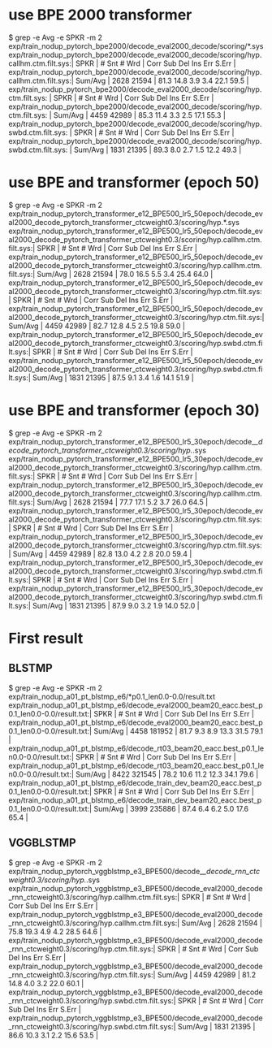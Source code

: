# use BPE 2000 transformer 
$ grep -e Avg -e SPKR -m 2 exp/train_nodup_pytorch_bpe2000/decode_eval2000_decode/scoring/*.sys
exp/train_nodup_pytorch_bpe2000/decode_eval2000_decode/scoring/hyp.callhm.ctm.filt.sys:| SPKR        | # Snt  # Wrd  | Corr     Sub     Del     Ins     Err   S.Err  |
exp/train_nodup_pytorch_bpe2000/decode_eval2000_decode/scoring/hyp.callhm.ctm.filt.sys:| Sum/Avg     | 2628   21594  | 81.3    14.8     3.9     3.4    22.1    59.5  |
exp/train_nodup_pytorch_bpe2000/decode_eval2000_decode/scoring/hyp.ctm.filt.sys:    | SPKR       | # Snt # Wrd  | Corr    Sub    Del    Ins     Err  S.Err |
exp/train_nodup_pytorch_bpe2000/decode_eval2000_decode/scoring/hyp.ctm.filt.sys:    | Sum/Avg    | 4459  42989  | 85.3   11.4    3.3    2.5    17.1   55.3 |
exp/train_nodup_pytorch_bpe2000/decode_eval2000_decode/scoring/hyp.swbd.ctm.filt.sys: | SPKR       | # Snt  # Wrd  | Corr     Sub    Del     Ins     Err   S.Err  |
exp/train_nodup_pytorch_bpe2000/decode_eval2000_decode/scoring/hyp.swbd.ctm.filt.sys: | Sum/Avg    | 1831   21395  | 89.3     8.0    2.7     1.5    12.2    49.3  |

# use BPE and transformer (epoch 50)
$ grep -e Avg -e SPKR -m 2 exp/train_nodup_pytorch_transformer_e12_BPE500_lr5_50epoch/decode_eval2000_decode_pytorch_transformer_ctcweight0.3/scoring/hyp.*.sys
exp/train_nodup_pytorch_transformer_e12_BPE500_lr5_50epoch/decode_eval2000_decode_pytorch_transformer_ctcweight0.3/scoring/hyp.callhm.ctm.filt.sys:|      SPKR            |      # Snt           # Wrd      |      Corr              Sub              Del              Ins              Err            S.Err      |
exp/train_nodup_pytorch_transformer_e12_BPE500_lr5_50epoch/decode_eval2000_decode_pytorch_transformer_ctcweight0.3/scoring/hyp.callhm.ctm.filt.sys:|      Sum/Avg         |      2628            21594      |      78.0             16.5              5.5              3.4             25.4             64.0      |
exp/train_nodup_pytorch_transformer_e12_BPE500_lr5_50epoch/decode_eval2000_decode_pytorch_transformer_ctcweight0.3/scoring/hyp.ctm.filt.sys:|     SPKR            |     # Snt           # Wrd      |     Corr             Sub             Del              Ins             Err           S.Err      |
exp/train_nodup_pytorch_transformer_e12_BPE500_lr5_50epoch/decode_eval2000_decode_pytorch_transformer_ctcweight0.3/scoring/hyp.ctm.filt.sys:|     Sum/Avg         |     4459            42989      |     82.7            12.8             4.5              2.5            19.8            59.0      |
exp/train_nodup_pytorch_transformer_e12_BPE500_lr5_50epoch/decode_eval2000_decode_pytorch_transformer_ctcweight0.3/scoring/hyp.swbd.ctm.filt.sys:|      SPKR           |      # Snt           # Wrd      |      Corr             Sub              Del              Ins              Err            S.Err      |
exp/train_nodup_pytorch_transformer_e12_BPE500_lr5_50epoch/decode_eval2000_decode_pytorch_transformer_ctcweight0.3/scoring/hyp.swbd.ctm.filt.sys:|      Sum/Avg        |      1831            21395      |      87.5             9.1              3.4              1.6             14.1             51.9      |

# use BPE and transformer (epoch 30)
$ grep -e Avg -e SPKR -m 2 exp/train_nodup_pytorch_transformer_e12_BPE500_lr5_30epoch/decode_*_decode_pytorch_transformer_ctcweight0.3/scoring/hyp.*.sys
exp/train_nodup_pytorch_transformer_e12_BPE500_lr5_30epoch/decode_eval2000_decode_pytorch_transformer_ctcweight0.3/scoring/hyp.callhm.ctm.filt.sys:|      SPKR            |      # Snt           # Wrd      |      Corr              Sub              Del              Ins              Err            S.Err      |
exp/train_nodup_pytorch_transformer_e12_BPE500_lr5_30epoch/decode_eval2000_decode_pytorch_transformer_ctcweight0.3/scoring/hyp.callhm.ctm.filt.sys:|      Sum/Avg         |      2628            21594      |      77.7             17.1              5.2              3.7             26.0             64.5      |
exp/train_nodup_pytorch_transformer_e12_BPE500_lr5_30epoch/decode_eval2000_decode_pytorch_transformer_ctcweight0.3/scoring/hyp.ctm.filt.sys:|     SPKR            |     # Snt           # Wrd      |     Corr             Sub             Del              Ins             Err           S.Err      |
exp/train_nodup_pytorch_transformer_e12_BPE500_lr5_30epoch/decode_eval2000_decode_pytorch_transformer_ctcweight0.3/scoring/hyp.ctm.filt.sys:|     Sum/Avg         |     4459            42989      |     82.8            13.0             4.2              2.8            20.0            59.4      |
exp/train_nodup_pytorch_transformer_e12_BPE500_lr5_30epoch/decode_eval2000_decode_pytorch_transformer_ctcweight0.3/scoring/hyp.swbd.ctm.filt.sys:|      SPKR           |      # Snt           # Wrd      |      Corr             Sub              Del              Ins              Err            S.Err      |
exp/train_nodup_pytorch_transformer_e12_BPE500_lr5_30epoch/decode_eval2000_decode_pytorch_transformer_ctcweight0.3/scoring/hyp.swbd.ctm.filt.sys:|      Sum/Avg        |      1831            21395      |      87.9             9.0              3.2              1.9             14.0             52.0      |

# First result
## BLSTMP
$ grep -e Avg -e SPKR -m 2 exp/train_nodup_a01_pt_blstmp_e6/*p0.1_len0.0-0.0/result.txt
exp/train_nodup_a01_pt_blstmp_e6/decode_eval2000_beam20_eacc.best_p0.1_len0.0-0.0/result.txt:|  SPKR       |  # Snt     # Wrd  |  Corr      Sub       Del      Ins      Err     S.Err  |
exp/train_nodup_a01_pt_blstmp_e6/decode_eval2000_beam20_eacc.best_p0.1_len0.0-0.0/result.txt:|  Sum/Avg    |  4458     181952  |  81.7      9.3       8.9     13.3     31.5      79.1  |
exp/train_nodup_a01_pt_blstmp_e6/decode_rt03_beam20_eacc.best_p0.1_len0.0-0.0/result.txt:|  SPKR         | # Snt    # Wrd  |  Corr     Sub      Del      Ins     Err    S.Err  |
exp/train_nodup_a01_pt_blstmp_e6/decode_rt03_beam20_eacc.best_p0.1_len0.0-0.0/result.txt:|  Sum/Avg      | 8422    321545  |  78.2    10.6     11.2     12.3    34.1     79.6  |
exp/train_nodup_a01_pt_blstmp_e6/decode_train_dev_beam20_eacc.best_p0.1_len0.0-0.0/result.txt:|  SPKR       |  # Snt     # Wrd  |  Corr       Sub      Del       Ins      Err     S.Err  |
exp/train_nodup_a01_pt_blstmp_e6/decode_train_dev_beam20_eacc.best_p0.1_len0.0-0.0/result.txt:|  Sum/Avg    |  3999     235886  |  87.4       6.4      6.2       5.0     17.6      65.4  |

## VGGBLSTMP
$ grep -e Avg -e SPKR -m 2 exp/train_nodup_pytorch_vggblstmp_e3_BPE500/decode_*_decode_rnn_ctcweight0.3/scoring/hyp.*.sys
exp/train_nodup_pytorch_vggblstmp_e3_BPE500/decode_eval2000_decode_rnn_ctcweight0.3/scoring/hyp.callhm.ctm.filt.sys:|   SPKR          |   # Snt      # Wrd    |   Corr          Sub         Del         Ins         Err       S.Err    |
exp/train_nodup_pytorch_vggblstmp_e3_BPE500/decode_eval2000_decode_rnn_ctcweight0.3/scoring/hyp.callhm.ctm.filt.sys:|   Sum/Avg       |   2628       21594    |   75.8         19.3         4.9         4.2        28.5        64.6    |
exp/train_nodup_pytorch_vggblstmp_e3_BPE500/decode_eval2000_decode_rnn_ctcweight0.3/scoring/hyp.ctm.filt.sys:|   SPKR         |   # Snt      # Wrd   |   Corr        Sub         Del        Ins        Err       S.Err   |
exp/train_nodup_pytorch_vggblstmp_e3_BPE500/decode_eval2000_decode_rnn_ctcweight0.3/scoring/hyp.ctm.filt.sys:|   Sum/Avg      |   4459       42989   |   81.2       14.8         4.0        3.2       22.0        60.1   |
exp/train_nodup_pytorch_vggblstmp_e3_BPE500/decode_eval2000_decode_rnn_ctcweight0.3/scoring/hyp.swbd.ctm.filt.sys:|   SPKR         |   # Snt      # Wrd    |   Corr         Sub         Del         Ins         Err       S.Err    |
exp/train_nodup_pytorch_vggblstmp_e3_BPE500/decode_eval2000_decode_rnn_ctcweight0.3/scoring/hyp.swbd.ctm.filt.sys:|   Sum/Avg      |   1831       21395    |   86.6        10.3         3.1         2.2        15.6        53.5    |
